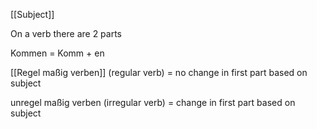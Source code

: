 [[Subject]]

On a verb there are 2 parts

Kommen = Komm + en

[[Regel maßig verben]] (regular verb) = no change in first part based on subject

unregel maßig verben (irregular verb) = change in first part based on subject

